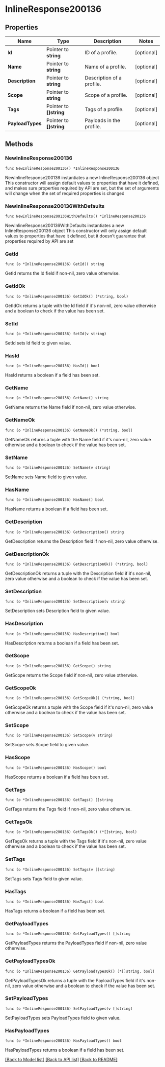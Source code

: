 # InlineResponse200136

## Properties

Name | Type | Description | Notes
------------ | ------------- | ------------- | -------------
**Id** | Pointer to **string** | ID of a profile. | [optional] 
**Name** | Pointer to **string** | Name of a profile. | [optional] 
**Description** | Pointer to **string** | Description of a profile. | [optional] 
**Scope** | Pointer to **string** | Scope of a profile. | [optional] 
**Tags** | Pointer to **[]string** | Tags of a profile. | [optional] 
**PayloadTypes** | Pointer to **[]string** | Payloads in the profile. | [optional] 

## Methods

### NewInlineResponse200136

`func NewInlineResponse200136() *InlineResponse200136`

NewInlineResponse200136 instantiates a new InlineResponse200136 object
This constructor will assign default values to properties that have it defined,
and makes sure properties required by API are set, but the set of arguments
will change when the set of required properties is changed

### NewInlineResponse200136WithDefaults

`func NewInlineResponse200136WithDefaults() *InlineResponse200136`

NewInlineResponse200136WithDefaults instantiates a new InlineResponse200136 object
This constructor will only assign default values to properties that have it defined,
but it doesn't guarantee that properties required by API are set

### GetId

`func (o *InlineResponse200136) GetId() string`

GetId returns the Id field if non-nil, zero value otherwise.

### GetIdOk

`func (o *InlineResponse200136) GetIdOk() (*string, bool)`

GetIdOk returns a tuple with the Id field if it's non-nil, zero value otherwise
and a boolean to check if the value has been set.

### SetId

`func (o *InlineResponse200136) SetId(v string)`

SetId sets Id field to given value.

### HasId

`func (o *InlineResponse200136) HasId() bool`

HasId returns a boolean if a field has been set.

### GetName

`func (o *InlineResponse200136) GetName() string`

GetName returns the Name field if non-nil, zero value otherwise.

### GetNameOk

`func (o *InlineResponse200136) GetNameOk() (*string, bool)`

GetNameOk returns a tuple with the Name field if it's non-nil, zero value otherwise
and a boolean to check if the value has been set.

### SetName

`func (o *InlineResponse200136) SetName(v string)`

SetName sets Name field to given value.

### HasName

`func (o *InlineResponse200136) HasName() bool`

HasName returns a boolean if a field has been set.

### GetDescription

`func (o *InlineResponse200136) GetDescription() string`

GetDescription returns the Description field if non-nil, zero value otherwise.

### GetDescriptionOk

`func (o *InlineResponse200136) GetDescriptionOk() (*string, bool)`

GetDescriptionOk returns a tuple with the Description field if it's non-nil, zero value otherwise
and a boolean to check if the value has been set.

### SetDescription

`func (o *InlineResponse200136) SetDescription(v string)`

SetDescription sets Description field to given value.

### HasDescription

`func (o *InlineResponse200136) HasDescription() bool`

HasDescription returns a boolean if a field has been set.

### GetScope

`func (o *InlineResponse200136) GetScope() string`

GetScope returns the Scope field if non-nil, zero value otherwise.

### GetScopeOk

`func (o *InlineResponse200136) GetScopeOk() (*string, bool)`

GetScopeOk returns a tuple with the Scope field if it's non-nil, zero value otherwise
and a boolean to check if the value has been set.

### SetScope

`func (o *InlineResponse200136) SetScope(v string)`

SetScope sets Scope field to given value.

### HasScope

`func (o *InlineResponse200136) HasScope() bool`

HasScope returns a boolean if a field has been set.

### GetTags

`func (o *InlineResponse200136) GetTags() []string`

GetTags returns the Tags field if non-nil, zero value otherwise.

### GetTagsOk

`func (o *InlineResponse200136) GetTagsOk() (*[]string, bool)`

GetTagsOk returns a tuple with the Tags field if it's non-nil, zero value otherwise
and a boolean to check if the value has been set.

### SetTags

`func (o *InlineResponse200136) SetTags(v []string)`

SetTags sets Tags field to given value.

### HasTags

`func (o *InlineResponse200136) HasTags() bool`

HasTags returns a boolean if a field has been set.

### GetPayloadTypes

`func (o *InlineResponse200136) GetPayloadTypes() []string`

GetPayloadTypes returns the PayloadTypes field if non-nil, zero value otherwise.

### GetPayloadTypesOk

`func (o *InlineResponse200136) GetPayloadTypesOk() (*[]string, bool)`

GetPayloadTypesOk returns a tuple with the PayloadTypes field if it's non-nil, zero value otherwise
and a boolean to check if the value has been set.

### SetPayloadTypes

`func (o *InlineResponse200136) SetPayloadTypes(v []string)`

SetPayloadTypes sets PayloadTypes field to given value.

### HasPayloadTypes

`func (o *InlineResponse200136) HasPayloadTypes() bool`

HasPayloadTypes returns a boolean if a field has been set.


[[Back to Model list]](../README.md#documentation-for-models) [[Back to API list]](../README.md#documentation-for-api-endpoints) [[Back to README]](../README.md)


